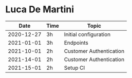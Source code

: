 # Luca De Martini

| Date       | Time | Topic                   |
| ---------- | ---- | ----------------------- |
| 2020-12-27 | 3h   | Initial configuration   |
| 2021-01-01 | 3h   | Endpoints               |
| 2021-10-01 | 2h   | Customer Authentication |
| 2021-14-01 | 2h   | Customer Authentication |
| 2021-15-01 | 2h   | Setup CI                |